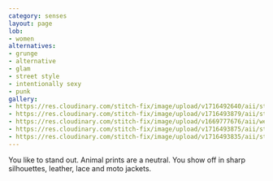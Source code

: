 ```yaml
---
category: senses
layout: page
lob:
- women
alternatives: 
- grunge
- alternative
- glam
- street style
- intentionally sexy
- punk
gallery: 
- https://res.cloudinary.com/stitch-fix/image/upload/v1716492640/aii/style_shuffle/May_2024/22-10-18_Set_A_W_OLD_v2_1x1.jpg
- https://res.cloudinary.com/stitch-fix/image/upload/v1716493879/aii/style_shuffle/May_2024/2023-08-17_Still_Life_A24_W_OLD_0424_1x1.jpg
- https://res.cloudinary.com/stitch-fix/image/upload/v1669777676/aii/welcome_pilot/22-09-21_Set_A_W_OLD_V8_1x1.jpg
- https://res.cloudinary.com/stitch-fix/image/upload/v1716493875/aii/style_shuffle/May_2024/2023-08-17_Still_Life_A22_W_OLD_0390_1x1.jpg
- https://res.cloudinary.com/stitch-fix/image/upload/v1716493835/aii/style_shuffle/May_2024/2023-04-19_Set_A_W_OLD_v1_1x1.jpg
---
```

You like to stand out. Animal prints are a neutral. You show off in sharp silhouettes, leather, lace and moto jackets.
